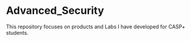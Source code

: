 # Advanced_Security
This repository focuses on products and Labs I have developed for CASP+ students.

